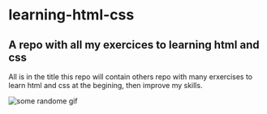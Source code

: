 # learning-html-css
A repo with all my exercices to learning html and css
----------------------
All is in the title this repo will contain others repo with many erxercises to learn html and css at the begining, then improve my skills.

![some randome gif](https://media.giphy.com/media/fuJPZBIIqzbt1kAYVc/giphy.gif)
